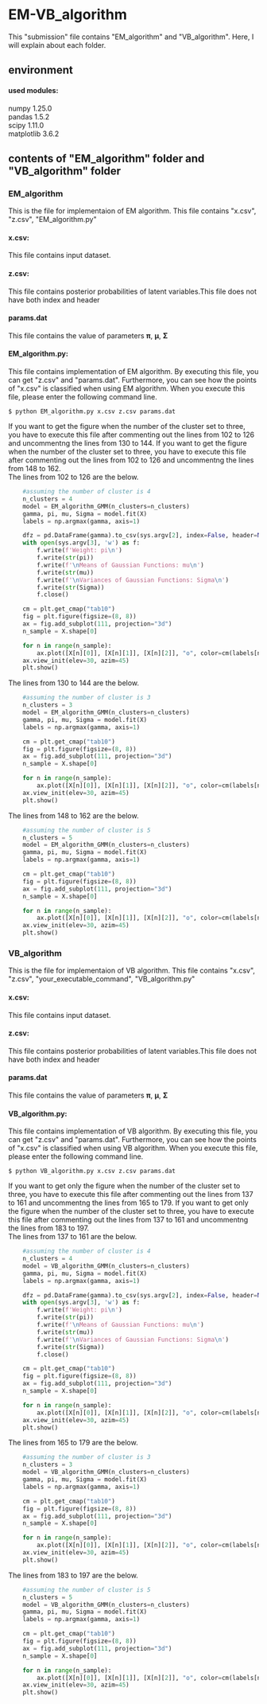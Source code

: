 # EM-VB_algorithm

This "submission" file contains "EM_algorithm" and "VB_algorithm".
Here, I will explain about each folder.
## environment 
#### used modules:
numpy 1.25.0\
pandas 1.5.2\
scipy 1.11.0\
matplotlib 3.6.2

## contents of "EM_algorithm" folder and "VB_algorithm" folder
### EM_algorithm
This is the file for implementaion of EM algorithm.
This file contains "x.csv", "z.csv", "EM_algorithm.py"
#### x.csv:
This file contains input dataset.
#### z.csv:
This file contains posterior probabilities of latent variables.This file does not have both index and header
#### params.dat
This file contains the value of parameters $\boldsymbol{\pi}$, $\boldsymbol{\mu}$, $\boldsymbol{\Sigma}$
#### EM_algorithm.py:
This file contains implementation of EM algorithm. By executing this file, you can get "z.csv" and "params.dat". Furthermore, you can see how the points of "x.csv" is classified when using EM algorithm.
When you execute this file, please enter the following command line.

```console
$ python EM_algorithm.py x.csv z.csv params.dat
``` 

If you want to get the figure when the number of the cluster set to three, you have to execute this file after commenting out the lines from 102 to 126 and uncommentng the lines from 130 to 144.
If you want to get the figure when the number of the cluster set to three, you have to execute this file after commenting out the lines from 102 to 126 and uncommentng the lines from 148 to 162.\
The lines from 102 to 126 are the below.
```python
    #assuming the number of cluster is 4
    n_clusters = 4
    model = EM_algorithm_GMM(n_clusters=n_clusters)
    gamma, pi, mu, Sigma = model.fit(X)
    labels = np.argmax(gamma, axis=1)

    dfz = pd.DataFrame(gamma).to_csv(sys.argv[2], index=False, header=None)
    with open(sys.argv[3], 'w') as f:
        f.write(f'Weight: pi\n')
        f.write(str(pi))
        f.write(f'\nMeans of Gaussian Functions: mu\n')
        f.write(str(mu))
        f.write(f'\nVariances of Gaussian Functions: Sigma\n')
        f.write(str(Sigma))
        f.close()

    cm = plt.get_cmap("tab10")
    fig = plt.figure(figsize=(8, 8))
    ax = fig.add_subplot(111, projection="3d")
    n_sample = X.shape[0]

    for n in range(n_sample):
        ax.plot([X[n][0]], [X[n][1]], [X[n][2]], "o", color=cm(labels[n]))
    ax.view_init(elev=30, azim=45)
    plt.show()
``` 
The lines from 130 to 144 are the below.
```python
    #assuming the number of cluster is 3
    n_clusters = 3
    model = EM_algorithm_GMM(n_clusters=n_clusters)
    gamma, pi, mu, Sigma = model.fit(X)
    labels = np.argmax(gamma, axis=1)

    cm = plt.get_cmap("tab10")
    fig = plt.figure(figsize=(8, 8))
    ax = fig.add_subplot(111, projection="3d")
    n_sample = X.shape[0]

    for n in range(n_sample):
        ax.plot([X[n][0]], [X[n][1]], [X[n][2]], "o", color=cm(labels[n]))
    ax.view_init(elev=30, azim=45)
    plt.show()
``` 
The lines from 148 to 162 are the below.
```python
    #assuming the number of cluster is 5
    n_clusters = 5
    model = EM_algorithm_GMM(n_clusters=n_clusters)
    gamma, pi, mu, Sigma = model.fit(X)
    labels = np.argmax(gamma, axis=1)

    cm = plt.get_cmap("tab10")
    fig = plt.figure(figsize=(8, 8))
    ax = fig.add_subplot(111, projection="3d")
    n_sample = X.shape[0]

    for n in range(n_sample):
        ax.plot([X[n][0]], [X[n][1]], [X[n][2]], "o", color=cm(labels[n]))
    ax.view_init(elev=30, azim=45)
    plt.show()
``` 
### VB_algorithm
This is the file for implementaion of VB algorithm.
This file contains "x.csv", "z.csv", "your_executable_command", "VB_algorithm.py"
#### x.csv:
This file contains input dataset.
#### z.csv:
This file contains posterior probabilities of latent variables.This file does not have both index and header
#### params.dat
This file contains the value of parameters $\boldsymbol{\pi}$, $\boldsymbol{\mu}$, $\boldsymbol{\Sigma}$
#### VB_algorithm.py:
This file contains implementation of VB algorithm. By executing this file, you can get "z.csv" and "params.dat". Furthermore, you can see how the points of "x.csv" is classified when using VB algorithm.
When you execute this file, please enter the following command line.

```console
$ python VB_algorithm.py x.csv z.csv params.dat
``` 
If you want to get only the figure when the number of the cluster set to three, you have to execute this file after commenting out the lines from 137 to 161 and uncommentng the lines from 165 to 179.
If you want to get only the figure when the number of the cluster set to three, you have to execute this file after commenting out the lines from 137 to 161 and uncommentng the lines from 183 to 197.\
The lines from 137 to 161 are the below.
```python
    #assuming the number of cluster is 4
    n_clusters = 4
    model = VB_algorithm_GMM(n_clusters=n_clusters)
    gamma, pi, mu, Sigma = model.fit(X)
    labels = np.argmax(gamma, axis=1)

    dfz = pd.DataFrame(gamma).to_csv(sys.argv[2], index=False, header=None)
    with open(sys.argv[3], 'w') as f:
        f.write(f'Weight: pi\n')
        f.write(str(pi))
        f.write(f'\nMeans of Gaussian Functions: mu\n')
        f.write(str(mu))
        f.write(f'\nVariances of Gaussian Functions: Sigma\n')
        f.write(str(Sigma))
        f.close()

    cm = plt.get_cmap("tab10")
    fig = plt.figure(figsize=(8, 8))
    ax = fig.add_subplot(111, projection="3d")
    n_sample = X.shape[0]

    for n in range(n_sample):
        ax.plot([X[n][0]], [X[n][1]], [X[n][2]], "o", color=cm(labels[n]))
    ax.view_init(elev=30, azim=45)
    plt.show()
``` 
The lines from 165 to 179 are the below.
```python
    #assuming the number of cluster is 3
    n_clusters = 3
    model = VB_algorithm_GMM(n_clusters=n_clusters)
    gamma, pi, mu, Sigma = model.fit(X)
    labels = np.argmax(gamma, axis=1)

    cm = plt.get_cmap("tab10")
    fig = plt.figure(figsize=(8, 8))
    ax = fig.add_subplot(111, projection="3d")
    n_sample = X.shape[0]

    for n in range(n_sample):
        ax.plot([X[n][0]], [X[n][1]], [X[n][2]], "o", color=cm(labels[n]))
    ax.view_init(elev=30, azim=45)
    plt.show()
``` 
The lines from 183 to 197 are the below.
```python
    #assuming the number of cluster is 5
    n_clusters = 5
    model = VB_algorithm_GMM(n_clusters=n_clusters)
    gamma, pi, mu, Sigma = model.fit(X)
    labels = np.argmax(gamma, axis=1)

    cm = plt.get_cmap("tab10")
    fig = plt.figure(figsize=(8, 8))
    ax = fig.add_subplot(111, projection="3d")
    n_sample = X.shape[0]

    for n in range(n_sample):
        ax.plot([X[n][0]], [X[n][1]], [X[n][2]], "o", color=cm(labels[n]))
    ax.view_init(elev=30, azim=45)
    plt.show()
``` 